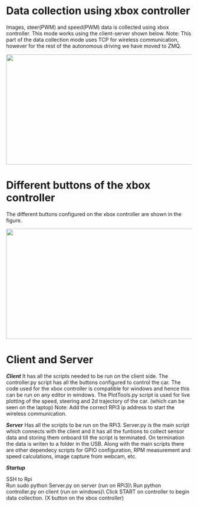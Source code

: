 # Data collection using xbox controller

Images, steer(PWM) and speed(PWM) data is collected using xbox controller. This mode works using the client-server shown below. 
Note: This part of the data collection mode uses TCP for wireless communication, however for the rest of the autonomous driving we have moved to ZMQ.

<p align="center">
   <img src="https://github.com/scope-lab-vu/deep-nn-car/blob/master/images/architecture.png" align="center" width="600" height="300">
</p>

# Different buttons of the xbox controller

The different buttons configured on the xbox controller are shown in the figure.

<p align="center">
   <img src="https://github.com/scope-lab-vu/deep-nn-car/blob/master/images/Xbox%20Controller.PNG" align="center" width="600" height="300">
</p>

# Client and Server

***Client***
It has all the scripts needed to be run on the client side. The controller.py script has all the buttons configured to control the car. The code used for the xbox controller is compatible for windows and hence this can be run on any editor in windows. The PlotTools.py script is used for live plotting of the speed, steering and 2d trajectory of the car. (which can be seen on the laptop)
Note: Add the correct RPi3 ip address to start the wireless communication.

***Server***
Has all the scripts to be run on the RPi3. Server.py is the main script which connects with the client and it has all the funtions to collect sensor data and storing them onboard till the script is terminated. On termination the data is writen to a folder in the USB. Along with the main scripts there are other dependecy scripts for GPIO configuration, RPM measurement and speed calculations, image capture from webcam, etc.

***Startup***

SSH to Rpi\
Run sudo python Server.py on server (run on RPi3)\ 
Run python controller.py on client (run on windows)\ 
Click START on controller to begin data collection. (X button on the xbox controller)

